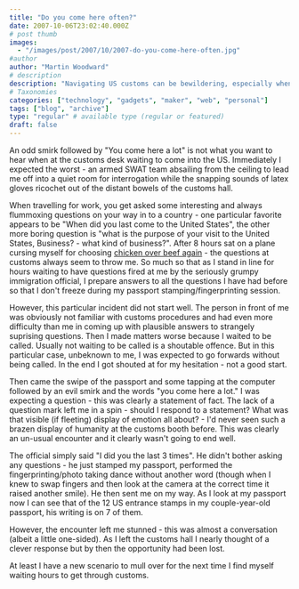```yaml
---
title: "Do you come here often?"
date: 2007-10-06T23:02:40.000Z
# post thumb
images:
  - "/images/post/2007/10/2007-do-you-come-here-often.jpg"
#author
author: "Martin Woodward"
# description
description: "Navigating US customs can be bewildering, especially when unexpected comments leave you questioning your travel experience."
# Taxonomies
categories: ["technology", "gadgets", "maker", "web", "personal"]
tags: ["blog", "archive"]
type: "regular" # available type (regular or featured)
draft: false
---
```


An odd smirk followed by "You come here a lot" is not what you want to hear when at the customs desk waiting to come into the US. Immediately I expected the worst - an armed SWAT team absailing from the ceiling to lead me off into a quiet room for interrogation while the snapping sounds of latex gloves ricochet out of the distant bowels of the customs hall.

When travelling for work, you get asked some interesting and always flummoxing questions on your way in to a country - one particular favorite appears to be "When did you last come to the United States", the other more boring question is "what is the purpose of your visit to the United States, Business? - what kind of business?". After 8 hours sat on a plane cursing myself for choosing [chicken over beef again](http://www.woodwardweb.com/personal/000171.html) - the questions at customs always seem to throw me. So much so that as I stand in line for hours waiting to have questions fired at me by the seriously grumpy immigration official, I prepare answers to all the questions I have had before so that I don't freeze during my passport stamping/fingerprinting session.

However, this particular incident did not start well. The person in front of me was obviously not familiar with customs procedures and had even more difficulty than me in coming up with plausible answers to strangely suprising questions. Then I made matters worse because I waited to be called. Usually not waiting to be called is a shoutable offence. But in this particular case, unbeknown to me, I was expected to go forwards without being called. In the end I got shouted at for my hesitation - not a good start.

Then came the swipe of the passport and some tapping at the computer followed by an evil smirk and the words "you come here a lot." I was expecting a question - this was clearly a statement of fact. The lack of a question mark left me in a spin - should I respond to a statement? What was that visible (if fleeting) display of emotion all about? - I'd never seen such a brazen display of humanity at the customs booth before. This was clearly an un-usual encounter and it clearly wasn't going to end well.

The official simply said "I did you the last 3 times". He didn't bother asking any questions - he just stamped my passport, performed the fingerprinting/photo taking dance without another word (though when I knew to swap fingers and then look at the camera at the correct time it raised another smile). He then sent me on my way. As I look at my passport now I can see that of the 12 US entrance stamps in my couple-year-old passport, his writing is on 7 of them.

However, the encounter left me stunned - this was almost a conversation (albeit a little one-sided). As I left the customs hall I nearly thought of a clever response but by then the opportunity had been lost.

At least I have a new scenario to mull over for the next time I find myself waiting hours to get through customs.
